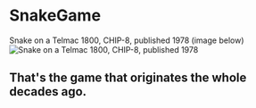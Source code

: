 # SnakeGame
Snake on a Telmac 1800, CHIP-8, published 1978 (image below)
![Snake on a Telmac 1800, CHIP-8, published 1978](https://upload.wikimedia.org/wikipedia/commons/thumb/6/6f/Matopeli_telmac_1800.JPG/800px-Matopeli_telmac_1800.JPG)
## That's the game that originates the whole decades ago.

